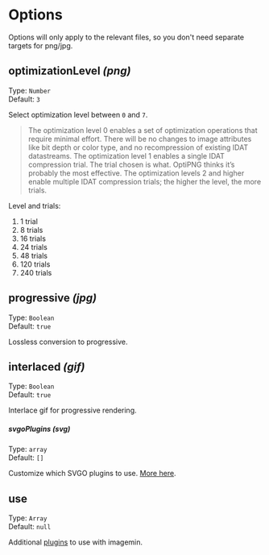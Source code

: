 # Options

Options will only apply to the relevant files, so you don't need separate targets for png/jpg.


## optimizationLevel *(png)*

Type: `Number`  
Default: `3`

Select optimization level between `0` and `7`.

> The optimization level 0 enables a set of optimization operations that require minimal effort. There will be no changes to image attributes like bit depth or color type, and no recompression of existing IDAT datastreams. The optimization level 1 enables a single IDAT compression trial. The trial chosen is what. OptiPNG thinks it’s probably the most effective. The optimization levels 2 and higher enable multiple IDAT compression trials; the higher the level, the more trials.

Level and trials:

1. 1 trial
2. 8 trials
3. 16 trials
4. 24 trials
5. 48 trials
6. 120 trials
7. 240 trials


## progressive *(jpg)*

Type: `Boolean`  
Default: `true`

Lossless conversion to progressive.


## interlaced *(gif)*

Type: `Boolean`  
Default: `true`

Interlace gif for progressive rendering.


##### svgoPlugins *(svg)*

Type: `array`  
Default: `[]`

Customize which SVGO plugins to use. [More here](https://github.com/sindresorhus/grunt-svgmin#available-optionsplugins).


## use

Type: `Array`  
Default: `null`

Additional [plugins](https://npmjs.org/keyword/imageminplugin) to use with imagemin.
